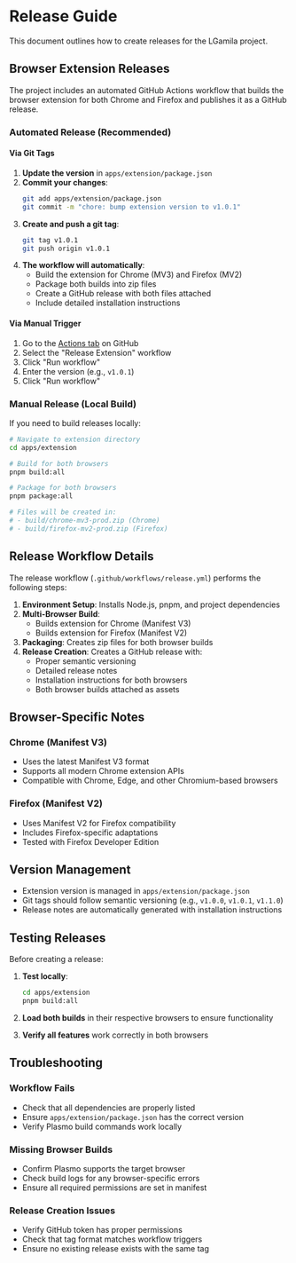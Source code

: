 # Release Guide

This document outlines how to create releases for the LGamila project.

## Browser Extension Releases

The project includes an automated GitHub Actions workflow that builds the browser extension for both Chrome and Firefox and publishes it as a GitHub release.

### Automated Release (Recommended)

#### Via Git Tags

1. **Update the version** in `apps/extension/package.json`
2. **Commit your changes**:
   ```bash
   git add apps/extension/package.json
   git commit -m "chore: bump extension version to v1.0.1"
   ```
3. **Create and push a git tag**:
   ```bash
   git tag v1.0.1
   git push origin v1.0.1
   ```
4. **The workflow will automatically**:
   - Build the extension for Chrome (MV3) and Firefox (MV2)
   - Package both builds into zip files
   - Create a GitHub release with both files attached
   - Include detailed installation instructions

#### Via Manual Trigger

1. Go to the [Actions tab](https://github.com/stormix/lgamila/actions) on GitHub
2. Select the "Release Extension" workflow
3. Click "Run workflow"
4. Enter the version (e.g., `v1.0.1`)
5. Click "Run workflow"

### Manual Release (Local Build)

If you need to build releases locally:

```bash
# Navigate to extension directory
cd apps/extension

# Build for both browsers
pnpm build:all

# Package for both browsers
pnpm package:all

# Files will be created in:
# - build/chrome-mv3-prod.zip (Chrome)
# - build/firefox-mv2-prod.zip (Firefox)
```

## Release Workflow Details

The release workflow (`.github/workflows/release.yml`) performs the following steps:

1. **Environment Setup**: Installs Node.js, pnpm, and project dependencies
2. **Multi-Browser Build**:
   - Builds extension for Chrome (Manifest V3)
   - Builds extension for Firefox (Manifest V2)
3. **Packaging**: Creates zip files for both browser builds
4. **Release Creation**: Creates a GitHub release with:
   - Proper semantic versioning
   - Detailed release notes
   - Installation instructions for both browsers
   - Both browser builds attached as assets

## Browser-Specific Notes

### Chrome (Manifest V3)

- Uses the latest Manifest V3 format
- Supports all modern Chrome extension APIs
- Compatible with Chrome, Edge, and other Chromium-based browsers

### Firefox (Manifest V2)

- Uses Manifest V2 for Firefox compatibility
- Includes Firefox-specific adaptations
- Tested with Firefox Developer Edition

## Version Management

- Extension version is managed in `apps/extension/package.json`
- Git tags should follow semantic versioning (e.g., `v1.0.0`, `v1.0.1`, `v1.1.0`)
- Release notes are automatically generated with installation instructions

## Testing Releases

Before creating a release:

1. **Test locally**:

   ```bash
   cd apps/extension
   pnpm build:all
   ```

2. **Load both builds** in their respective browsers to ensure functionality

3. **Verify all features** work correctly in both browsers

## Troubleshooting

### Workflow Fails

- Check that all dependencies are properly listed
- Ensure `apps/extension/package.json` has the correct version
- Verify Plasmo build commands work locally

### Missing Browser Builds

- Confirm Plasmo supports the target browser
- Check build logs for any browser-specific errors
- Ensure all required permissions are set in manifest

### Release Creation Issues

- Verify GitHub token has proper permissions
- Check that tag format matches workflow triggers
- Ensure no existing release exists with the same tag
